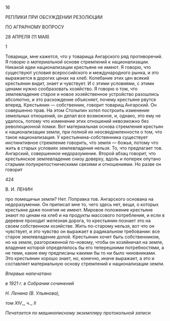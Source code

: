 16

РЕПЛИКИ ПРИ ОБСУЖДЕНИИ РЕЗОЛЮЦИИ

ПО АГРАРНОМУ ВОПРОСУ

28 АПРЕЛЯ (11 МАЯ)

1

Товарищи, мне кажется, что у товарища Ангарского ряд противоречий. Я говорю о _материальной_ основе стремлений к национализации. Никакой идеи национализации крестьяне не имеют. Я говорю, что существуют условия всероссийского и междуна­родного рынка, и это выражается в дорогих ценах на хлеб. Колебание этих цен всякий крестьянин видит, знает и чувствует. И с этими условиями, с этими ценами нужно со­образовать хозяйство. Я говорю о том, что землевладение старое и новое хозяйственное устройство разошлись абсолютно, и это расхождение объясняет, почему крестьяне рвутся вперед. Крестьянин — собственник, говорит товарищ Ангарский. Он совершен­но прав. На этом Столыпин хотел построить изменение земельных отношений, он де­лал все возможное, и, однако, это ему не удалось, потому что изменение этих отноше­ний невозможно без революционной ломки. Вот материальная основа стремления кре­стьян к национализации земли, при полной их неосведомленности о том, что такое на­ционализация. У крестьянина-собственника существует инстинктивное стремление го­ворить, что земля — божья, потому что жить в старых условиях землевладения нельзя. То, что предлагает тов. Ангарский, совершенное недоразумение. Второй абзац говорит, что крестьянское землевладение снизу доверху, вдоль и поперек опутано старыми по­лукрепостническими связями и отношениями. Но разве он говорит

  

424

  

В. И. ЛЕНИН

  

про помещичьи земли? Нет. Поправка тов. Ангарского основана на недоразумении. Он приписал мне то, чего здесь нет, вещи, о которых крестьяне даже понятия не имеют. Мировое положение крестьяне знают по ценам на хлеб и на продукты массового по­требления, и если в деревне проходит железная дорога, то крестьянин познает это на своем собственном хозяйстве. Жить по-старому нельзя, вот что он чувствует, и это чув­ство он выражает в радикальном требовании: все старое землевладение долой. Кресть­янин хочет быть собственником, но на земле, разгороженной по-новому, чтобы он хо­зяйничал на земле, владение которой определялось бы его теперешними потребностя­ми, а не теми, какие ему предписаны какими бы то ни было чиновниками. Это крестья­нин хорошо знает, но, конечно, иначе выражает, а это и составляет материальную осно­ву стремлений к национализации земли.

  

_Впервые напечатано_

_в 1921 г. в Собрании сочинений_

_Н. Ленина (В. Ульянова),_

_том_ _XIV__, ч._ _II_

  

_Печатается по машинописному экземпляру протокольной записи_